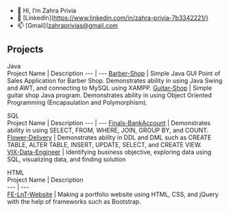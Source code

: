 - 👋 Hi, I’m Zahra Privia
- 🌱 [LinkedIn](https://www.linkedin.com/in/zahra-privia-7b3342221/}
- 📫 [Gmail]([zahraprivias@gmail.com](https://mail.google.com/mail/?view=cm&fs=1&to=zahraprivias@gmail.com&su=SUBJECT&body=BODY)

## Projects
Java  
Project Name | Description
--- | ---
[Barber-Shop](https://github.com/zahraprivias/Barber-Shop) | Simple Java GUI Point of Sales Application for Barber Shop. Demonstrates ability in using Java Swing and AWT, and connecting to MySQL using XAMPP.
[Guitar-Shop](https://github.com/zahraprivias/Guitar-Shop) | Simple guitar shop Java program. Demonstrates ability in using Object Oriented Programming (Encapsulation and Polymorphism).  

SQL  
Project Name | Description
--- | ---
[Finals-BankAccount](https://github.com/zahraprivias/Finals-BankAccount) | Demonstrates ability in using SELECT, FROM, WHERE, JOIN, GROUP BY, and COUNT.  
[Flower-Delivery](https://github.com/zahraprivias/Flower-Delivery) | Demonstrates ability in DDL and DML such as CREATE TABLE, ALTER TABLE, INSERT, UPDATE, SELECT, and CREATE VIEW.  
[VIX-Data-Engineer](https://github.com/zahraprivias/VIX-Data-Engineer) | Identifying business objective, exploring data using SQL, visualizing data, and finding solution  

HTML  
Project Name  | Description  
--- | ---  
[FE-LnT-Website](https://github.com/zahraprivias/FE-LnT-Website) | Making a portfolio website using HTML, CSS, and jQuery with the help of frameworks such as Bootstrap.
